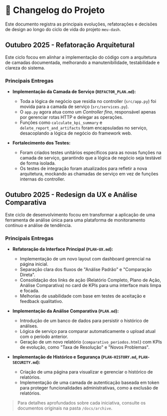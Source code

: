 # 📜 Changelog do Projeto

Este documento registra as principais evoluções, refatorações e decisões de design ao longo do ciclo de vida do projeto `meu-dash`.

## Outubro 2025 - Refatoração Arquitetural

Este ciclo focou em alinhar a implementação do código com a arquitetura de camadas documentada, melhorando a manutenibilidade, testabilidade e clareza do sistema.

### Principais Entregas

- **Implementação da Camada de Serviço (`REFACTOR_PLAN.md`):**
  - Toda a lógica de negócio que residia no controller (`src/app.py`) foi movida para a camada de serviço (`src/services.py`).
  - O `app.py` agora atua como um *Controller fino*, responsável apenas por gerenciar rotas HTTP e delegar as operações.
  - Funções como `calculate_kpi_summary` e `delete_report_and_artifacts` foram encapsuladas no serviço, desacoplando a lógica de negócio do framework web.

- **Fortalecimento dos Testes:**
  - Foram criados testes unitários específicos para as novas funções na camada de serviço, garantindo que a lógica de negócio seja testável de forma isolada.
  - Os testes de integração foram atualizados para refletir a nova arquitetura, mockando as chamadas de serviço em vez de funções internas do controller.

## Outubro 2025 - Redesign da UX e Análise Comparativa

Este ciclo de desenvolvimento focou em transformar a aplicação de uma ferramenta de análise única para uma plataforma de monitoramento contínuo e análise de tendência.

### Principais Entregas

- **Refatoração da Interface Principal (`PLAN-UX.md`):**
  - Implementação de um novo layout com dashboard gerencial na página inicial.
  - Separação clara dos fluxos de "Análise Padrão" e "Comparação Direta".
  - Consolidação dos links de ação (Relatório Completo, Plano de Ação, Análise Comparativa) no card de KPIs para uma interface mais limpa e focada.
  - Melhorias de usabilidade com base em testes de aceitação e feedback qualitativo.

- **Implementação da Análise Comparativa (`PLAN.md`):**
  - Introdução de um banco de dados para persistir o histórico de análises.
  - Lógica de serviço para comparar automaticamente o upload atual com o período anterior.
  - Geração de um novo relatório (`comparativo_periodos.html`) com KPIs de evolução, como "Taxa de Resolução" e "Novos Problemas".

- **Implementação de Histórico e Segurança (`PLAN-HISTORY.md`, `PLAN-SECURITY.md`):**
  - Criação de uma página para visualizar e gerenciar o histórico de relatórios.
  - Implementação de uma camada de autenticação baseada em token para proteger funcionalidades administrativas, como a exclusão de relatórios.

> Para detalhes aprofundados sobre cada iniciativa, consulte os documentos originais na pasta `/docs/archive`.
